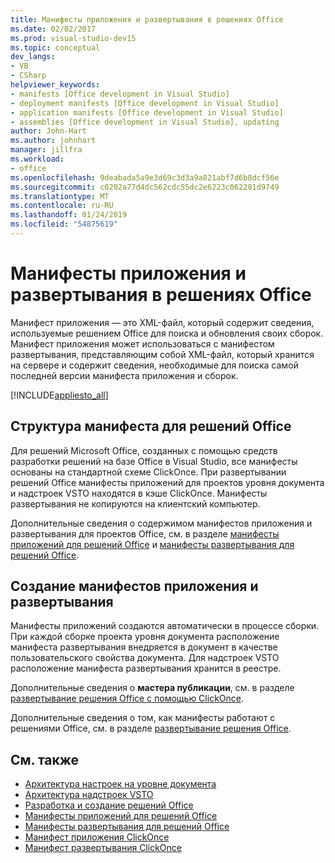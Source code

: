 ```yaml
---
title: Манифесты приложения и развертывания в решениях Office
ms.date: 02/02/2017
ms.prod: visual-studio-dev15
ms.topic: conceptual
dev_langs:
- VB
- CSharp
helpviewer_keywords:
- manifests [Office development in Visual Studio]
- deployment manifests [Office development in Visual Studio]
- application manifests [Office development in Visual Studio]
- assemblies [Office development in Visual Studio], updating
author: John-Hart
ms.author: johnhart
manager: jillfra
ms.workload:
- office
ms.openlocfilehash: 9deabada5a9e3d69c3d3a9a821abf7d6b8dcf56e
ms.sourcegitcommit: c0202a77d4dc562cdc55dc2e6223c062281d9749
ms.translationtype: MT
ms.contentlocale: ru-RU
ms.lasthandoff: 01/24/2019
ms.locfileid: "54875619"
---
```

# <a name="application-and-deployment-manifests-in-office-solutions"></a>Манифесты приложения и развертывания в решениях Office
  Манифест приложения — это XML-файл, который содержит сведения, используемые решением Office для поиска и обновления своих сборок. Манифест приложения может использоваться с манифестом развертывания, представляющим собой XML-файл, который хранится на сервере и содержит сведения, необходимые для поиска самой последней версии манифеста приложения и сборок.

 [!INCLUDE[appliesto_all](../vsto/includes/appliesto-all-md.md)]

## <a name="manifest-structure-for-office-solutions"></a>Структура манифеста для решений Office
 Для решений Microsoft Office, созданных с помощью средств разработки решений на базе Office в Visual Studio, все манифесты основаны на стандартной схеме ClickOnce. При развертывании решений Office манифесты приложений для проектов уровня документа и надстроек VSTO находятся в кэше ClickOnce. Манифесты развертывания не копируются на клиентский компьютер.

 Дополнительные сведения о содержимом манифестов приложения и развертывания для проектов Office, см. в разделе [манифесты приложений для решений Office](../vsto/application-manifests-for-office-solutions.md) и [манифесты развертывания для решений Office](../vsto/deployment-manifests-for-office-solutions.md).

## <a name="create-application-and-deployment-manifests"></a>Создание манифестов приложения и развертывания
 Манифесты приложений создаются автоматически в процессе сборки. При каждой сборке проекта уровня документа расположение манифеста развертывания внедряется в документ в качестве пользовательского свойства документа. Для надстроек VSTO расположение манифеста развертывания хранится в реестре.

 Дополнительные сведения о **мастера публикации**, см. в разделе [развертывание решения Office с помощью ClickOnce](../vsto/deploying-an-office-solution-by-using-clickonce.md).

 Дополнительные сведения о том, как манифесты работают с решениями Office, см. в разделе [развертывание решения Office](../vsto/deploying-an-office-solution.md).

## <a name="see-also"></a>См. также

- [Архитектура настроек на уровне документа](../vsto/architecture-of-document-level-customizations.md)
- [Архитектура надстроек VSTO](../vsto/architecture-of-vsto-add-ins.md)
- [Разработка и создание решений Office](../vsto/designing-and-creating-office-solutions.md)
- [Манифесты приложений для решений Office](../vsto/application-manifests-for-office-solutions.md)
- [Манифесты развертывания для решений Office](../vsto/deployment-manifests-for-office-solutions.md)
- [Манифест приложения ClickOnce](../deployment/clickonce-application-manifest.md)
- [Манифест развертывания ClickOnce](../deployment/clickonce-deployment-manifest.md)